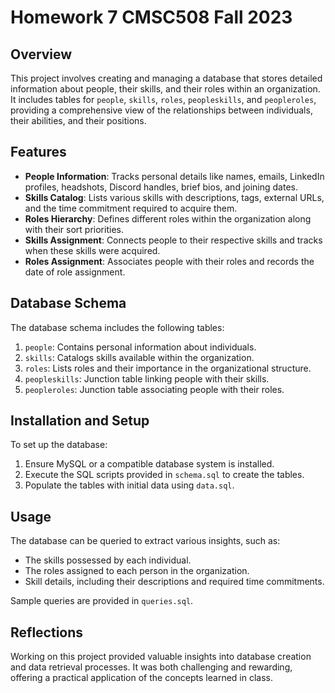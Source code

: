 # Homework 7 CMSC508 Fall 2023

## Overview
This project involves creating and managing a database that stores detailed information about people, their skills, and their roles within an organization. It includes tables for `people`, `skills`, `roles`, `peopleskills`, and `peopleroles`, providing a comprehensive view of the relationships between individuals, their abilities, and their positions.

## Features
- **People Information**: Tracks personal details like names, emails, LinkedIn profiles, headshots, Discord handles, brief bios, and joining dates.
- **Skills Catalog**: Lists various skills with descriptions, tags, external URLs, and the time commitment required to acquire them.
- **Roles Hierarchy**: Defines different roles within the organization along with their sort priorities.
- **Skills Assignment**: Connects people to their respective skills and tracks when these skills were acquired.
- **Roles Assignment**: Associates people with their roles and records the date of role assignment.

## Database Schema
The database schema includes the following tables:
1. `people`: Contains personal information about individuals.
2. `skills`: Catalogs skills available within the organization.
3. `roles`: Lists roles and their importance in the organizational structure.
4. `peopleskills`: Junction table linking people with their skills.
5. `peopleroles`: Junction table associating people with their roles.

## Installation and Setup
To set up the database:
1. Ensure MySQL or a compatible database system is installed.
2. Execute the SQL scripts provided in `schema.sql` to create the tables.
3. Populate the tables with initial data using `data.sql`.

## Usage
The database can be queried to extract various insights, such as:
- The skills possessed by each individual.
- The roles assigned to each person in the organization.
- Skill details, including their descriptions and required time commitments.

Sample queries are provided in `queries.sql`.

## Reflections
Working on this project provided valuable insights into database creation and data retrieval processes. It was both challenging and rewarding, offering a practical application of the concepts learned in class.



